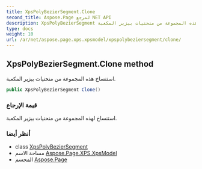 ```yaml
---
title: XpsPolyBezierSegment.Clone
second_title: Aspose.Page لمرجع NET API
description: XpsPolyBezierSegment طريقة. استنساخ هذه المجموعة من منحنيات بيزير المكعبة.
type: docs
weight: 10
url: /ar/net/aspose.page.xps.xpsmodel/xpspolybeziersegment/clone/
---
```

## XpsPolyBezierSegment.Clone method

استنساخ هذه المجموعة من منحنيات بيزير المكعبة.

```csharp
public XpsPolyBezierSegment Clone()
```

### قيمة الإرجاع

استنساخ لهذه المجموعة من منحنيات بيزير المكعبة.

### أنظر أيضا

* class [XpsPolyBezierSegment](../)
* مساحة الاسم [Aspose.Page.XPS.XpsModel](../../xpspolybeziersegment/)
* المجسم [Aspose.Page](../../../)


